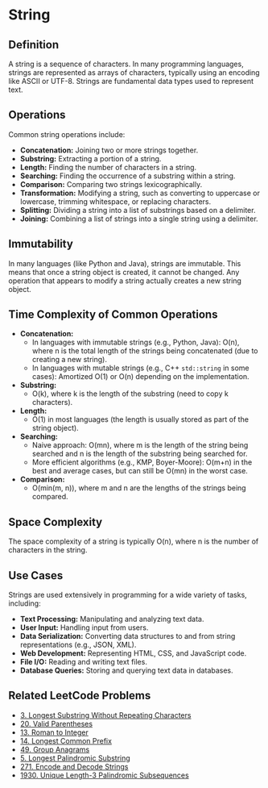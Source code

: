 
# String

## Definition

A string is a sequence of characters. In many programming languages, strings are represented as arrays of characters, typically using an encoding like ASCII or UTF-8. Strings are fundamental data types used to represent text.

## Operations

Common string operations include:

* **Concatenation:** Joining two or more strings together.
* **Substring:** Extracting a portion of a string.
* **Length:** Finding the number of characters in a string.
* **Searching:** Finding the occurrence of a substring within a string.
* **Comparison:** Comparing two strings lexicographically.
* **Transformation:** Modifying a string, such as converting to uppercase or lowercase, trimming whitespace, or replacing characters.
* **Splitting:** Dividing a string into a list of substrings based on a delimiter.
* **Joining:** Combining a list of strings into a single string using a delimiter.

## Immutability

In many languages (like Python and Java), strings are immutable. This means that once a string object is created, it cannot be changed. Any operation that appears to modify a string actually creates a new string object.

## Time Complexity of Common Operations

* **Concatenation:**
  * In languages with immutable strings (e.g., Python, Java): O(n), where n is the total length of the strings being concatenated (due to creating a new string).
  * In languages with mutable strings (e.g., C++ `std::string` in some cases): Amortized O(1) or O(n) depending on the implementation.
* **Substring:**
  * O(k), where k is the length of the substring (need to copy k characters).
* **Length:**
  * O(1) in most languages (the length is usually stored as part of the string object).
* **Searching:**
  * Naive approach: O(mn), where m is the length of the string being searched and n is the length of the substring being searched for.
  * More efficient algorithms (e.g., KMP, Boyer-Moore): O(m+n) in the best and average cases, but can still be O(mn) in the worst case.
* **Comparison:**
  * O(min(m, n)), where m and n are the lengths of the strings being compared.

## Space Complexity

The space complexity of a string is typically O(n), where n is the number of characters in the string.

## Use Cases

Strings are used extensively in programming for a wide variety of tasks, including:

* **Text Processing:** Manipulating and analyzing text data.
* **User Input:** Handling input from users.
* **Data Serialization:** Converting data structures to and from string representations (e.g., JSON, XML).
* **Web Development:** Representing HTML, CSS, and JavaScript code.
* **File I/O:** Reading and writing text files.
* **Database Queries:** Storing and querying text data in databases.

## Related LeetCode Problems

* [3. Longest Substring Without Repeating Characters](https://leetcode.com/problems/longest-substring-without-repeating-characters/)
* [20. Valid Parentheses](https://leetcode.com/problems/valid-parentheses/)
* [13. Roman to Integer](https://leetcode.com/problems/roman-to-integer/)
* [14. Longest Common Prefix](https://leetcode.com/problems/longest-common-prefix/)
* [49. Group Anagrams](https://leetcode.com/problems/group-anagrams/)
* [5. Longest Palindromic Substring](https://leetcode.com/problems/longest-palindromic-substring/)
* [271. Encode and Decode Strings](./../problems/0271-encode-and-decode-strings/README.md)
* [1930. Unique Length-3 Palindromic Subsequences](https://leetcode.com/problems/unique-length-3-palindromic-subsequences/)
